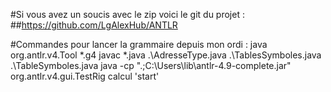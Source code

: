 #Si vous avez un soucis avec le zip voici le git du projet :
##https://github.com/LgAlexHub/ANTLR

#Commandes pour lancer la grammaire depuis mon ordi : 
java org.antlr.v4.Tool *.g4 
javac *.java .\AdresseType.java .\TablesSymboles.java .\TableSymboles.java 
java -cp ".;C:\Users\lib\antlr-4.9-complete.jar" org.antlr.v4.gui.TestRig calcul 'start' 